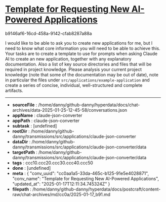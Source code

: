 # [Template for Requesting New AI-Powered Applications](https://claude.ai/chat/cc0aa1a5-33da-465c-b125-91e5e4028871)

b9146af6-16cd-458a-9142-cfab8287a88a

I would like to be able to ask you to create new applications for me, but I need to know what core information you will need to be able to achieve this.
Your tasks are to create a template to use for prompts when asking Claude AI to create an new application, together with any explanatory documentation. Also a list of key source directories and files that will be required in project knowledge.
Please analysis your current project knowledge (note that some of the documentation may be out of date), note in particular the files under `src/applications/example-application` and create a series of concise, individual, well-structured and complete artifacts.

---

* **sourceFile** : /home/danny/github-danny/hyperdata/docs/chat-archives/data-2025-01-25-12-45-58/conversations.json
* **appName** : claude-json-converter
* **appPath** : claude-json-converter
* **subtask** : [undefined]
* **rootDir** : /home/danny/github-danny/transmissions/src/applications/claude-json-converter
* **dataDir** : /home/danny/github-danny/transmissions/src/applications/claude-json-converter/data
* **targetPath** : /home/danny/github-danny/transmissions/src/applications/claude-json-converter/data
* **tags** : ccc10.ccc20.ccc30.ccc40.ccc50
* **done** : [undefined]
* **meta** : {
  "conv_uuid": "cc0aa1a5-33da-465c-b125-91e5e4028871",
  "conv_name": "Template for Requesting New AI-Powered Applications",
  "updated_at": "2025-01-17T12:11:34.745324Z"
}
* **filepath** : /home/danny/github-danny/hyperdata/docs/postcraft/content-raw/chat-archives/md/cc0a/2025-01-17_b91.md